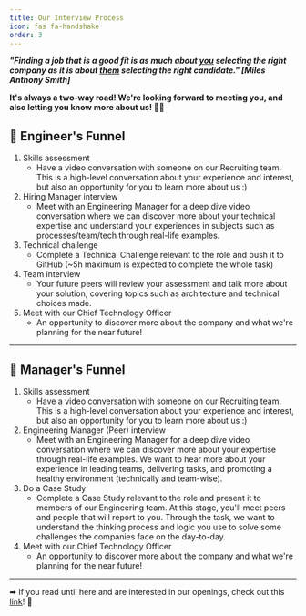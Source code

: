 ```yaml
---
title: Our Interview Process
icon: fas fa-handshake
order: 3
---
```


<script>
    console.log ("if you are inspecting this, help us make this code better by joining the team! Apply now ;D");
</script>

**_"Finding a job that is a good fit is as much about <ins>you</ins> selecting the right company as it is about <ins>them</ins> selecting the right candidate." [Miles Anthony Smith]_**


**It's always a two-way road! We're looking forward to meeting you, and also letting you know more about us! 🙌🏽**


## 🚀 Engineer's Funnel
   1. Skills assessment
      - Have a video conversation with someone on our Recruiting team. This is a high-level conversation about your experience and interest, but also an opportunity for you to learn more about us :)
   2. Hiring Manager interview
      - Meet with an Engineering Manager for a deep dive video conversation where we can discover more about your technical expertise and understand your experiences in subjects such as processes/team/tech through real-life examples.  
   3. Technical challenge 
      - Complete a Technical Challenge relevant to the role and push it to GitHub (~5h maximum is expected to complete the whole task)
   4. Team interview
      - Your future peers will review your assessment and talk more about your solution, covering topics such as architecture and technical choices made.
   5. Meet with our Chief Technology Officer
      - An opportunity to discover more about the company and what we're planning for the near future!

<hr style="border-color:#02b006 !important" />

## 🚀 Manager's Funnel
   1. Skills assessment
      - Have a video conversation with someone on our Recruiting team. This is a high-level conversation about your experience and interest, but also an opportunity for you to learn more about us :)
   2. Engineering Manager (Peer) interview
      - Meet with an Engineering Manager for a deep dive video conversation where we can discover more about your expertise through real-life examples. We want to hear more about your experience in leading teams, delivering tasks, and promoting a healthy environment (technically and team-wise).
   3. Do a Case Study
      - Complete a Case Study relevant to the role and present it to members of our Engineering team. At this stage, you'll meet peers and people that will report to you. Through the task, we want to understand the thinking process and logic you use to solve some challenges the companies face on the day-to-day.
   4. Meet with our Chief Technology Officer
      - An opportunity to discover more about the company and what we're planning for the near future!

<hr style="border-color:#02b006 !important" />

➡ If you read until here and are interested in our openings, check out this <a href="https://www.linkedin.com/company/beyond-pricing/jobs/" target="_blank">link</a>! 🎉


<!--
You know you could be getting paid to poke around in our code?
We're hiring across the world! 
https://www.beyondpricing.com/about/careers
-->
